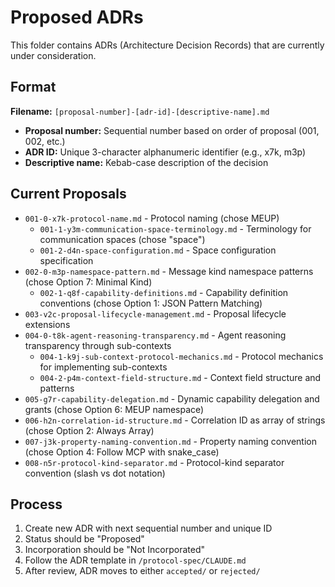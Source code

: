 # Proposed ADRs

This folder contains ADRs (Architecture Decision Records) that are currently under consideration.

## Format

**Filename:** `[proposal-number]-[adr-id]-[descriptive-name].md`

- **Proposal number:** Sequential number based on order of proposal (001, 002, etc.)
- **ADR ID:** Unique 3-character alphanumeric identifier (e.g., x7k, m3p)
- **Descriptive name:** Kebab-case description of the decision

## Current Proposals

- `001-0-x7k-protocol-name.md` - Protocol naming (chose MEUP)
  - `001-1-y3m-communication-space-terminology.md` - Terminology for communication spaces (chose "space")
  - `001-2-d4n-space-configuration.md` - Space configuration specification
- `002-0-m3p-namespace-pattern.md` - Message kind namespace patterns (chose Option 7: Minimal Kind)
  - `002-1-q8f-capability-definitions.md` - Capability definition conventions (chose Option 1: JSON Pattern Matching)
- `003-v2c-proposal-lifecycle-management.md` - Proposal lifecycle extensions
- `004-0-t8k-agent-reasoning-transparency.md` - Agent reasoning transparency through sub-contexts
  - `004-1-k9j-sub-context-protocol-mechanics.md` - Protocol mechanics for implementing sub-contexts
  - `004-2-p4m-context-field-structure.md` - Context field structure and patterns
- `005-g7r-capability-delegation.md` - Dynamic capability delegation and grants (chose Option 6: MEUP namespace)
- `006-h2n-correlation-id-structure.md` - Correlation ID as array of strings (chose Option 2: Always Array)
- `007-j3k-property-naming-convention.md` - Property naming convention (chose Option 4: Follow MCP with snake_case)
- `008-n5r-protocol-kind-separator.md` - Protocol-kind separator convention (slash vs dot notation)

## Process

1. Create new ADR with next sequential number and unique ID
2. Status should be "Proposed"
3. Incorporation should be "Not Incorporated"
4. Follow the ADR template in `/protocol-spec/CLAUDE.md`
5. After review, ADR moves to either `accepted/` or `rejected/`